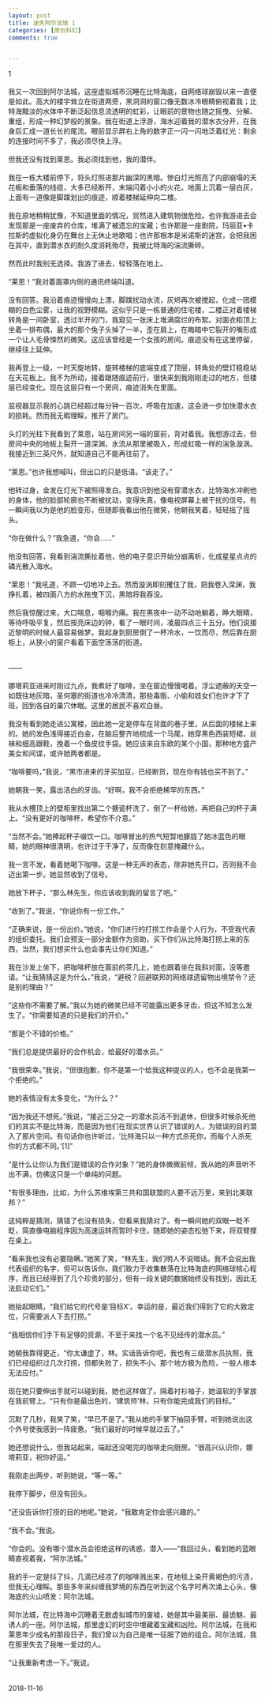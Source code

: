```yaml
---
layout: post
title: 迷失阿尔法城 1
categories: [原创科幻]
comments: true


---
```

1
<br>
<br>
我又一次回到阿尔法城，这座虚拟城市沉睡在比特海底，自网络球崩毁以来一直便是如此。高大的楼宇耸立在街道两旁，黑洞洞的窗口像无数冰冷眼睛俯视着我；比特海黯淡的水体中不断泛起信息流透明的虹彩，让眼前的景物也随之摇曳、分解、重组，形成一种幻梦般的景象。我在街道上浮游，海水迎着我的潜水衣分开，在我身后汇成一道长长的尾流。眼前显示屏右上角的数字正一闪一闪地泛着红光：剩余的连接时间不多了，我必须尽快上浮。
<br>
<br>但我还没有找到莱恩。我必须找到他，我的潜伴。
<br>
<br>我在一栋大楼前停下，将头灯照进那片幽深的黑暗。惨白灯光照亮了内部崩塌的天花板和垂落的线缆，大多已经断开，末端闪着小小的火花。地面上沉着一层白灰，上面有一道像是脚蹼划出的痕迹，顺着楼梯延伸向二楼。
<br>
<br>我在原地稍稍犹豫，不知道里面的情况，贸然进入建筑物很危险。也许我游进去会发现那是一座废弃的仓库，堆满了被遗忘的宝藏；也许那是一座剧院，玛丽亚•卡拉斯的虚拟化身仍在舞台上无休止地歌唱；也许那根本是米诺斯的迷宫，会把我困在其中，直到潜水衣的耐久度消耗殆尽，我被比特海的湍流撕碎。
<br>
<br>然而此时我别无选择。我游了进去，轻轻落在地上。
<br>
<br>“莱恩！”我对着面罩内侧的通讯终端叫道。
<br>
<br>没有回答。我沿着痕迹慢慢向上漂，脚蹼扰动水流，灰烬再次被搅起，化成一团模糊的白色尘雾，让我的视野模糊。这似乎只是一栋普通的住宅楼，二楼正对着楼梯转角是一间卧室，透过半开的门，我窥见一张床上堆满腐烂的布絮。对面衣柜顶上坐着一排布偶，最大的那个兔子头掉了一半，歪在肩上，在晦暗中它裂开的嘴形成一个让人毛骨悚然的微笑。这应该曾经是一个女孩的房间。痕迹没有在这里停留，继续往上延伸。
<br>
<br>我再登上一级，一时天旋地转，旋转楼梯的底端变成了顶层，转角处的壁灯稳稳站在天花板上。我不为所动，接着跟随痕迹前行，很快来到我刚刚走过的地方，但楼层已经变化。现在这层只有一个房间，痕迹消失在里面。
<br>
<br>监视器显示我的心跳已经超过每分钟一百次，呼吸在加速，这会进一步加快潜水衣的损耗。然而我无暇理睬，推开了房门。
<br>
<br>头灯的光柱下我看到了莱恩，站在房间另一端的窗前，背对着我。我想游过去，但房间中央的地板上裂开一道深渊，水流从那里被吸入，形成虹吸一样的湍急漩涡。我接近到三英尺外，就知道自己不能再往前了。
<br>
<br>“莱恩。”也许我想喊叫，但出口的只是低语。“该走了。”
<br>
<br>他转过身，金发在灯光下被照得发白。我意识到他没有穿潜水衣，比特海水冲刷他的身体，他的脸部轮廓也不断被扰动，变得失真，像电视屏幕上被干扰的信号。有一瞬间我以为是他的脸变形，但随即我看出他在微笑，他朝我笑着，轻轻摇了摇头。
<br>
<br>“你在做什么？”我急道，“你会……”
<br>
<br>他没有回答，我看到湍流撕扯着他，他的电子意识开始分崩离析，化成星星点点的磷光散入海水。
<br>
<br>“莱恩！”我吼道，不顾一切地冲上去。然而漩涡即刻攫住了我，把我卷入深渊，我挣扎着，被四面八方的水拖曳下沉，黑暗将我吞没。
<br>
<br>然后我惊醒过来，大口喘息，咽喉灼痛。我在黑夜中一动不动地躺着，睁大眼睛，等待呼吸平复，然后按亮床边的钟，看了一眼时间，凌晨四点三十五分。他们说接近黎明的时候人最容易做梦。我起身到厨房倒了一杯冷水，一饮而尽，然后靠在厨柜上，从狭小的窗户看着下面空荡荡的街道。
<br>
<br>
<br>
——
<br>
<br>娜塔莉亚进来时刚过九点，我煮好了咖啡，坐在窗边慢慢喝着。浮尘遮蔽的天空一如既往地灰暗，圣何塞的街道也冷冷清清，那些毒贩、小偷和妓女们也许才下了班，回到各自的巢穴休眠。这里的居民不喜欢白昼。
<br>
<br>我没有看到她走进公寓楼，因此她一定是停车在背面的巷子里，从后面的楼梯上来的。她的发色浅得接近白金，在脑后整齐地梳成一个马尾，她穿黑色西装短裙，丝袜和细高跟鞋，挽着一个鱼皮纹手袋。她应该来自东欧的某个小国，那种地方盛产美女和间谍，或许她两者都是。
<br>
<br>“咖啡要吗，”我说，“黑市进来的牙买加豆，已经断货，现在你有钱也买不到了。”
<br>
<br>她朝我一笑，露出洁白的牙齿。“好啊，我不会拒绝稀罕的东西。”
<br>
<br>我从水槽顶上的壁柜里找出第二个搪瓷杯洗了，倒了一杯给她，再把自己的杯子满上。“没有更好的咖啡杯，希望你不介意。”
<br>
<br>“当然不会。”她捧起杯子啜饮一口。咖啡冒出的热气短暂地朦胧了她冰蓝色的眼睛，她的眼神很清明，也许过于干净了，反而像在刻意掩藏什么。
<br>
<br>我一言不发，看着她喝下咖啡。这是一种无声的表态，除非她先开口，否则我不会迈出第一步。她显然收到了信号。
<br>
<br>她放下杯子，“那么林先生，你应该收到我的留言了吧。”
<br>
<br>“收到了。”我说，“你说你有一份工作。”
<br>
<br>“正确来说，是一份出价。”她说，“你们进行的打捞工作会是个人行为，不受我代表的组织委托。我们会预支一部分金额作为资助，买下你们从比特海打捞上来的东西，当然，我们想买什么也会事先让你们知道。”
<br>
<br>我在沙发上坐下，把咖啡杯放在面前的茶几上，她也跟着坐在我斜对面，没等邀请。“让我猜猜这是为什么，”我说，“避税？回避联邦的网络球遗留物出境禁令？还是别的理由？”
<br>
<br>“这些你不需要了解。”我以为她的微笑已经不可能露出更多牙齿，但这不知怎么发生了。“你需要知道的只是我们的开价。”
<br>
<br>“那是个不错的价格。”
<br>
<br>“我们总是提供最好的合作机会，给最好的潜水员。”
<br>
<br>“我很荣幸。”我说，“但很抱歉，你不是第一个给我这种提议的人，也不会是我第一个拒绝的。”
<br>
<br>她的表情没有太多变化，“为什么？”
<br>
<br>“因为我还不想死。”我说，“接近三分之一的潜水员活不到退休，但很多时候杀死他们的其实不是比特海，而是因为他们在现实世界认识了错误的人，为错误的目的潜入了那片空间。有句话你也许听过，‘比特海只以一种方式杀死你，而每个人杀死你的方式都不同。’[1]”
<br>
<br>“是什么让你认为我们是错误的合作对象？”她的身体微微前倾，我从她的声音听不出不满，仿佛这只是一个单纯的问题。
<br>
<br>“有很多理由，比如，为什么苏维埃第三共和国联盟的人要不远万里，来到北美联邦？”
<br>
<br>这纯粹是猜测，猜错了也没有损失，但看来我猜对了。有一瞬间她的双眼一眨不眨，简直像电脑程序因为高速运转而暂时卡住，随即她的姿态松弛下来，将双臂撑在桌上。
<br>
<br>“看来我也没有必要隐瞒。”她笑了笑，“林先生，我们明人不说暗话。我不会说出我代表组织的名字，但可以告诉你，我们致力于收集散落在比特海底的网络球核心程序，而且已经得到了几个珍贵的部分，但有一段关键的数据始终没有找到，因此无法启动它们。”
<br>
<br>她抬起眼睛，“我们给它的代号是‘目标X’。幸运的是，最近我们得到了它的大致定位，只需要派人下去打捞。”
<br>
<br>“我相信你们手下有足够的资源，不至于来找一个名不见经传的潜水员。”
<br>
<br>她朝我靠得更近，“你太谦虚了，林。实话告诉你吧，我也有三级潜水员执照，我们已经组织过几次打捞，但都失败了，损失不小。那个地方极为危险，一般人根本无法应付。”
<br>
<br>现在她只要伸出手就可以碰到我，她也这样做了。隔着衬衫袖子，她温软的手掌放在我前臂上。“只有你是最出色的，‘建筑师’林，只有你能完成我们的目标。”
<br>
<br>沉默了几秒，我笑了笑，“早已不是了。”我从她的手掌下抽回手臂，听到她说出这个外号使我感到一阵疲惫。“我们最好的时候早就过去了。”
<br>
<br>她还想说什么，但我站起来，端起还没喝完的咖啡走向厨房。“很高兴认识你，娜塔莉亚，祝你好运。”
<br>
<br>我刚走出两步，听到她说，“等一等。”
<br>
<br>我停下脚步，但没有回头。
<br>
<br>“还没告诉你打捞的目的地呢。”她说，“我敢肯定你会感兴趣的。”
<br>
<br>“我不会。”我说。
<br>
<br>“你会的。没有哪个潜水员会拒绝这样的诱惑，潜入——”我回过头，看到她的蓝眼睛直视着我，“阿尔法城。”
<br>
<br>我的手一定是抖了抖，几滴已经凉了的咖啡溅出来，在地毯上染开黄褐色的污渍，但我无心理睬。那些多年来纠缠我梦境的东西在听到这个名字时再次涌上心头，像海底的火山喷发：阿尔法城。
<br>
<br>阿尔法城，在比特海中沉睡着无数虚拟城市的废墟，她是其中最美丽、最诡魅、最诱人的一座。阿尔法城，那里虚幻的时空中埋藏着宝藏和凶险。阿尔法城，在我和莱恩年少成名的那段日子，我们曾以为自己是唯一征服了她的组合。阿尔法城，我在那里失去了我唯一爱过的人。
<br>
<br>“让我重新考虑一下。”我说。
<br>
<br>
<br>2018-11-16